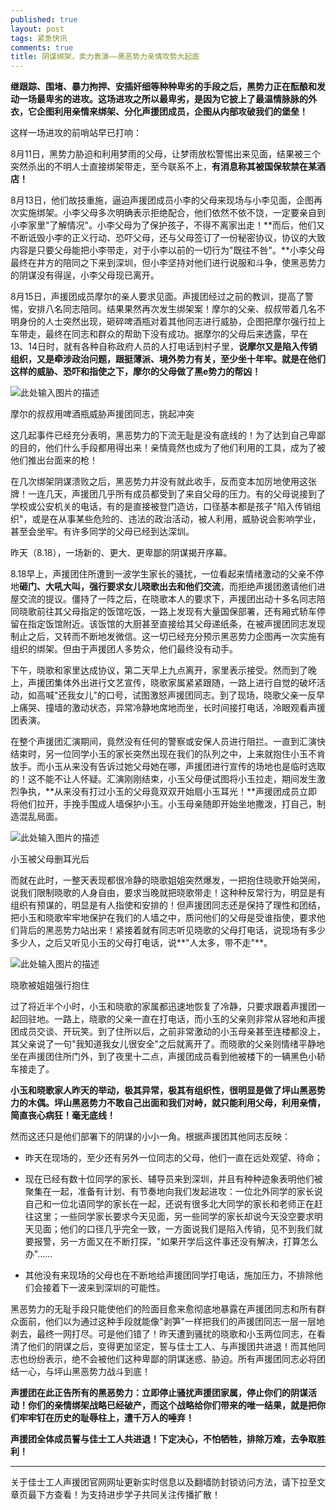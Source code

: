 ```yaml
---
published: true
layout: post
tags: 紧急快讯
comments: true
title: 阴谋绑架，卖力表演——黑恶势力亲情攻势大起底
---
```


**继跟踪、围堵、暴力拘押、安插奸细等种种卑劣的手段之后，黑势力正在酝酿和发动一场最卑劣的进攻。这场进攻之所以最卑劣，是因为它披上了最温情脉脉的外衣，它企图利用亲情来绑架、分化声援团成员，企图从内部攻破我们的堡垒！**

这样一场进攻的前哨站早已打响：

8月11日，黑势力胁迫和利用梦雨的父母，让梦雨放松警惕出来见面，结果被三个突然杀出的不明人士直接绑架带走，至今联系不上，**有消息称其被国保软禁在某酒店！**

8月13日，他们故技重施，逼迫声援团成员小李的父母来现场与小李见面，企图再次实施绑架。小李父母多次明确表示拒绝配合，他们依然不依不饶，一定要亲自到小李家里"了解情况"。小李父母为了保护孩子，不得不离家出走！**而后，他们又不断诋毁小李的正义行动、恐吓父母，还与父母签订了一份秘密协议，协议的大致内容是只要父母能把小李带走，对于小李以前的一切行为"既往不咎"。**小李父母最终在井方的陪同之下来到深圳，但小李坚持对他们进行说服和斗争，使黑恶势力的阴谋没有得逞，小李父母现已离开。

8月15日，声援团成员摩尔的亲人要求见面。声援团经过之前的教训，提高了警惕，安排八名同志陪同。结果果然再次发生绑架案！摩尔的父亲、叔叔带着几名不明身份的人士突然出现，砸碎啤酒瓶对着其他同志进行威胁，企图把摩尔强行拉上车带走，最终在同志和群众的帮助下没有成功。据摩尔的父母后来透露，早在13、14日时，就有各种自称政府人员的人打电话到村子里，**说摩尔又是陷入传销组织，又是牵涉政治问题，跟挺薄派、境外势力有关，至少坐十年牢。就是在他们这样的威胁、恐吓和指使之下，摩尔的父母做了黑e势力的帮凶！**

![此处输入图片的描述](http://wx2.sinaimg.cn/mw690/0060lm7Tly1fuf1j9uqstj30mu0h44iu.jpg)

摩尔的叔叔用啤酒瓶威胁声援团同志，挑起冲突

这几起事件已经充分表明，黑恶势力的下流无耻是没有底线的！为了达到自己卑鄙的目的，他们什么手段都用得出来！亲情竟然也成为了他们利用的工具，成为了被他们推出台面来的枪！

在几次绑架阴谋溃败之后，黑恶势力并没有就此收手，反而变本加厉地使用这张牌！一连几天，声援团几乎所有成员都受到了来自父母的压力。有的父母说接到了学校或公安机关的电话，有的是直接被登门造访，口径基本都是孩子"陷入传销组织"，或是在从事某些危险的、违法的政治活动，被人利用，威胁说会影响学业，甚至会坐牢。有许多同学的父母已经到达深圳。

昨天（8.18），一场新的、更大、更卑鄙的阴谋揭开序幕。

8.18早上，声援团住所遭到一波学生家长的骚扰，一位看起来情绪激动的父亲不停地**砸门、大吼大叫，强行要求女儿晓歌出去和他们交流**，而拒绝声援团邀请他们进屋交流的提议。僵持了一阵之后，在晓歌本人的要求下，声援团出动十多名同志陪同晓歌前往其父母指定的饭馆吃饭，一路上发现有大量国保部署，还有厢式轿车停留在指定饭馆附近。该饭馆的大厨甚至直接给其父母递纸条，在被声援团同志发现制止之后，又转而不断地发微信。这一切已经充分预示黑恶势力企图再一次实施有组织的绑架。但由于声援团人多势众，他们最终没有动手。

下午，晓歌和家里达成协议，第二天早上九点离开，家里表示接受。然而到了晚上，声援团集体外出进行文艺宣传，晓歌家属紧紧跟随，一路上进行自觉的破坏活动，如高喊"还我女儿"的口号，试图激怒声援团同志。到了现场，晓歌父亲一反早上痛哭、撞墙的激动状态，异常冷静地席地而坐，长时间接打电话，冷眼观看声援团表演。

在整个声援团汇演期间，竟然没有任何的警察或安保人员进行阻拦。一直到汇演快结束时，另一位同学小玉的家长突然出现在我们的队列之中，上来就抱住小玉不肯放手。而小玉从来没有告诉过她父母她在哪，声援团进行宣传的场地也是临时选取的！这不能不让人怀疑。汇演刚刚结束，小玉父母便试图将小玉拉走，期间发生激烈争执，**从来没有打过小玉的父母竟双双开始扇小玉耳光！**声援团成员立即将他们拉开，手挽手围成人墙保护小玉。小玉母亲随即开始坐地撒泼，打自己，制造混乱局面。

![此处输入图片的描述](http://wx4.sinaimg.cn/mw690/0060lm7Tly1fuf0ksx96oj31ha0p8wji.jpg)

小玉被父母删耳光后

而就在此时，一整天表现都很冷静的晓歌姐姐突然爆发，一把抱住晓歌开始哭闹，说我们限制晓歌的人身自由，要求当晚就把晓歌带走！这种种反常行为，明显是有组织有预谋的，明显是有人指使和安排的！但声援团同志还是保持了理性和团结，把小玉和晓歌牢牢地保护在我们的人墙之中，质问他们的父母是受谁指使，要求他们背后的黑恶势力站出来！紧接着就有同志听见晓歌的父母打电话，说现场有多少多少人，之后又听见小玉的父母打电话，说**"人太多，带不走"**。

![此处输入图片的描述](http://wx1.sinaimg.cn/mw690/0060lm7Tly1fuf0lp5mhlj30yy0il7wh.jpg)

晓歌被姐姐强行抱住

过了将近半个小时，小玉和晓歌的家属都迅速地恢复了冷静，只要求跟着声援团一起回驻地。一路上，晓歌的父亲一直在打电话，而小玉的父亲则非常从容地和声援团成员交谈、开玩笑。到了住所以后，之前非常激动的小玉母亲甚至连楼都没上，其父亲说了一句"我知道我女儿很安全"之后就离开了。而晓歌的父亲则情绪平静地坐在声援团住所门外，到了夜里十二点，声援团成员看到他被楼下的一辆黑色小轿车接走了。

**小玉和晓歌家人昨天的举动，极其异常，极其有组织性，很明显是做了坪山黑恶势力的木偶。坪山黑恶势力不敢自己出面和我们对峙，就只能利用父母，利用亲情，简直丧心病狂！毫无底线！**

然而这还只是他们部署下的阴谋的小小一角。根据声援团其他同志反映：

- 昨天在现场的，至少还有另外一位同志的父母，他们一直在远处观望、待命；

- 现在已经有数十位同学的家长、辅导员来到深圳，并且有种种迹象表明他们被聚集在一起，准备有计划、有节奏地向我们发起进攻：一位北外同学的家长说自己和一位北语同学的家长在一起，还说有很多北大同学的家长和老师正在赶往这里；一些同学家长要求今天见面，另一些同学的家长却说今天没空要求明天见面；他们的口径几乎完全一致，一方面说我们是陷入传销，见不到我们就要报警，另一方面又在不断打探，"如果开学后这件事还没有解决，打算怎么办"......

- 其他没有来现场的父母也在不断地给声援团同学打电话，施加压力，不排除他们会接着下一波来到深圳的可能性。

黑恶势力的无耻手段只能使他们的险面目愈来愈彻底地暴露在声援团同志和所有群众面前，他们以为通过这种手段就能像"剥笋"一样把我们的声援团同志一层一层地剥去，最终一网打尽。可是他们错了！昨天遭到骚扰的晓歌和小玉两位同志，在看清了他们的阴谋之后，变得更加坚定，誓与佳士工人、与声援团共进退！而其他同志也纷纷表示，绝不会被他们这种卑鄙的阴谋迷惑、胁迫。所有声援团同志必将团结一心，与坪山黑恶势力战斗到底！

**声援团在此正告所有的黑恶势力：立即停止骚扰声援团家属，停止你们的阴谋活动！你们的亲情绑架战略已经破产，而这个战略给你们带来的唯一结果，就是把你们牢牢钉在历史的耻辱柱上，遭千万人的唾弃！**

**声援团全体成员誓与佳士工人共进退！下定决心，不怕牺牲，排除万难，去争取胜利！**

---
关于佳士工人声援团官网网址更新实时信息以及翻墙防封锁访问方法，请下拉至文章页最下方查看！为支持进步学子共同关注传播扩散！
